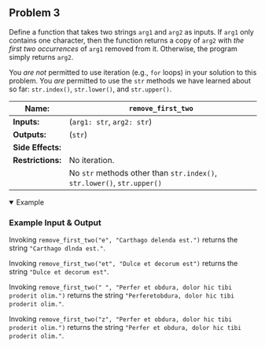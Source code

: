 ## Problem 3

Define a function that takes two strings `arg1` and `arg2` as inputs.
If `arg1` only contains one character, then the function returns a copy of `arg2` with *the first two occurrences* of `arg1` removed from it.
Otherwise, the program simply returns `arg2`.

You *are not* permitted to use iteration (e.g., `for` loops) in your solution to this problem.
You *are* permitted to use the `str` methods we have learned about so far: `str.index()`, `str.lower()`, and `str.upper()`.

| **Name:**         | `remove_first_two`         |
| ----------------- | -------------------------- |
| **Inputs:**       | (`arg1: str`, `arg2: str`) |
| **Outputs:**      | (`str`)                    |
| **Side Effects:** |                            |
| **Restrictions:** | No iteration.              |
|                   | No `str` methods other than `str.index()`, `str.lower()`, `str.upper()` |

<details open><summary>Example</summary>

### Example Input & Output

Invoking `remove_first_two("e", "Carthago delenda est.")` returns the string `"Carthago dlnda est."`.

Invoking `remove_first_two("et", "Dulce et decorum est")` returns the string `"Dulce et decorum est"`.

Invoking `remove_first_two(" ", "Perfer et obdura, dolor hic tibi proderit olim.")` returns the string `"Perferetobdura, dolor hic tibi proderit olim."`.

Invoking `remove_first_two("z", "Perfer et obdura, dolor hic tibi proderit olim.")` returns the string `"Perfer et obdura, dolor hic tibi proderit olim."`.

</details>
